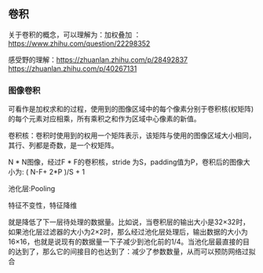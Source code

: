 ## 卷积

关于卷积的概念，可以理解为：加权叠加 ：https://www.zhihu.com/question/22298352

感受野的理解：https://zhuanlan.zhihu.com/p/28492837
             https://zhuanlan.zhihu.com/p/40267131

### 图像卷积

可看作是加权求和的过程，使用到的图像区域中的每个像素分别于卷积核(权矩阵)的每个元素对应相乘，所有乘积之和作为区域中心像素的新值。

卷积核：卷积时使用到的权用一个矩阵表示，该矩阵与使用的图像区域大小相同，其行、列都是奇数，是一个权矩阵。

N * N图像，经过F * F的卷积核，stride 为S，padding值为P，卷积后的图像大小为: ( N-F+ 2*P )/S + 1

池化层:Pooling

特征不变性，特征降维

就是降低了下一层待处理的数据量。比如说，当卷积层的输出大小是32×32时，如果池化层过滤器的大小为2×2时，那么经过池化层处理后，输出数据的大小为16×16，也就是说现有的数据量一下子减少到池化前的1/4。当池化层最直接的目的达到了，那么它的间接目的也达到了：减少了参数数量，从而可以预防网络过拟合